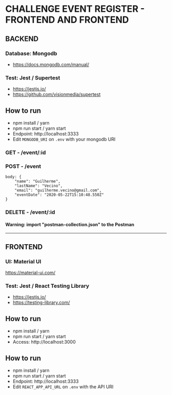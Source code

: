 # CHALLENGE EVENT REGISTER - FRONTEND AND FRONTEND

## BACKEND

### Database: Mongodb

- https://docs.mongodb.com/manual/

### Test: Jest / Supertest

- https://jestjs.io/
- https://github.com/visionmedia/supertest

## How to run

- npm install / yarn
- npm run start / yarn start
- Endpoint: http://localhost:3333
- Edit `MONGODB_URI` on `.env` with your mongodb URI

### GET - /event/:id

### POST - /event

```
body: {
	"name": "Guilherme",
	"lastName": "Vecino",
	"email": "guilherme.vecino@gmail.com",
	"eventDate": "2020-05-22T15:10:48.550Z"
}
```

### DELETE - /event/:id

#### Warning: import "postman-collection.json" to the Postman

---

## FRONTEND

### UI: Material UI

https://material-ui.com/

### Test: Jest / React Testing Library

- https://jestjs.io/
- https://testing-library.com/

## How to run

- npm install / yarn
- npm run start / yarn start
- Access: http://localhost:3000

## How to run

- npm install / yarn
- npm run start / yarn start
- Endpoint: http://localhost:3333
- Edit `REACT_APP_API_URL` on `.env` with the API URI
